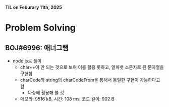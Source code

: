**TIL on Feburary 11th, 2025**

# Problem Solving
## BOJ#6996: 애너그램
* node.js로 풀이
    - char++이 안 되는 것으로 보여 이를 활용 못하고, 알파뱃 소문자로 된 문자열을 구현함
    - charCode와 string의 charCodeFrom을 통해서 동일한 구현이 가능하다고 함
        + 나중에 활용해 볼 것
    - 메모리: 9516 kB, 시간: 108 ms, 코드 길이: 902 B

